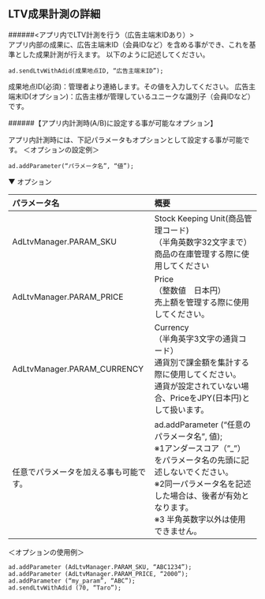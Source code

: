 ## LTV成果計測の詳細

######<アプリ内でLTV計測を行う（広告主端末IDあり）><br>
アプリ内部の成果に、広告主端末ID（会員IDなど）を含める事ができ、これを基準とした成果計測が行えます。以下のように記述してください。

	ad.sendLtvWithAdid(成果地点ID, “広告主端末ID”);


成果地点ID(必須)：管理者より連絡します。その値を入力してください。広告主端末ID(オプション)：広告主様が管理しているユニークな識別子（会員IDなど）です。######【アプリ内計測時(A/B)に設定する事が可能なオプション】アプリ内計測時には、下記パラメータもオプションとして設定する事が可能です。＜オプションの設定例＞

	ad.addParameter(“パラメータ名”, “値”);


▼ オプション

|パラメータ名|概要|
|:------|:------|
|AdLtvManager.PARAM_SKU|Stock Keeping Unit(商品管理コード)<br>（半角英数字32文字まで）<br>商品の在庫管理する際に使用してください|
|AdLtvManager.PARAM_PRICE|Price<br>（整数値　日本円）<br>売上額を管理する際に使用してください。|
|AdLtvManager.PARAM_CURRENCY|Currency<br>（半角英字3文字の通貨コード）<br>通貨別で課金額を集計する際に使用してください。<br>通貨が設定されていない場合、PriceをJPY(日本円)として扱います。|
|任意でパラメータを加える事も可能です。|ad.addParameter (“任意のパラメータ名”, 値);<br>※1アンダースコア（”_”）をパラメータ名の先頭に記述しないでください。<br>※2同一パラメータ名を記述した場合は、後者が有効となります。<br>※3 半角英数字以外は使用できません。|

＜オプションの使用例＞

	ad.addParameter (AdLtvManager.PARAM_SKU, “ABC1234”);	ad.addParameter (AdLtvManager.PARAM_PRICE, “2000”);	ad.addParameter (“my_param”, “ABC”);	ad.sendLtvWithAdid (70, “Taro”);
